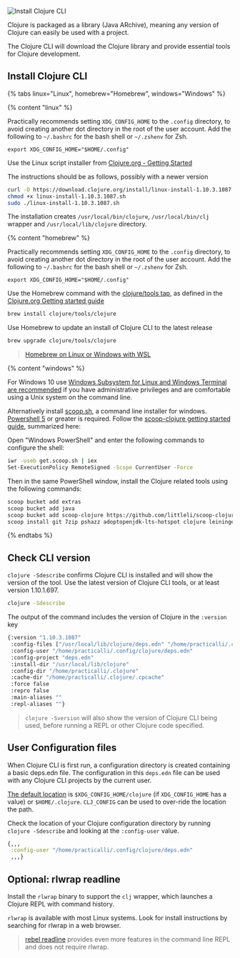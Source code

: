 ![Install Clojure CLI](https://raw.githubusercontent.com/practicalli/graphic-design/live/banners/cloure-install-package-banner.png)

Clojure is packaged as a library (Java ARchive), meaning any version of Clojure can easily be used with a project.

The Clojure CLI will download the Clojure library and provide essential tools for Clojure development.


## Install Clojure CLI

<!-- Operating System specific instructions -->
{% tabs linux="Linux", homebrew="Homebrew", windows="Windows" %}

<!-- Ubuntu install -->
{% content "linux" %}

Practically recommends setting `XDG_CONFIG_HOME` to the `.config` directory, to avoid creating another dot directory in the root of the user account.  Add the following to `~/.bashrc` for the bash shell or `~/.zshenv` for Zsh.

```
export XDG_CONFIG_HOME="$HOME/.config"
```

Use the Linux script installer from [Clojure.org - Getting Started](https://clojure.org/guides/getting_started#_installation_on_linux)

The instructions should be as follows, possibly with a newer version

```bash
curl -O https://download.clojure.org/install/linux-install-1.10.3.1087.sh
chmod +x linux-install-1.10.3.1087.sh
sudo ./linux-install-1.10.3.1087.sh
```

The installation creates `/usr/local/bin/clojure`, `/usr/local/bin/clj` wrapper and `/usr/local/lib/clojure` directory.


<!-- Homebrew (MacOSX) install -->
{% content "homebrew" %}

Practically recommends setting `XDG_CONFIG_HOME` to the `.config` directory, to avoid creating another dot directory in the root of the user account.  Add the following to `~/.bashrc` for the bash shell or `~/.zshenv` for Zsh.

```
export XDG_CONFIG_HOME="$HOME/.config"
```

Use the Homebrew command with the [clojure/tools tap](https://github.com/clojure/homebrew-tools), as defined in the [Clojure.org Getting started guide](https://clojure.org/guides/getting_started#_installation_on_linux)

```bash
brew install clojure/tools/clojure
```

Use Homebrew to update an install of Clojure CLI to the latest release
```bash
brew upgrade clojure/tools/clojure
```

> [Homebrew on Linux or Windows with WSL](https://docs.brew.sh/Homebrew-on-Linux)


<!-- Windows install with scoop.sh -->
{% content "windows" %}

For Windows 10 use [Windows Subsystem for Linux and Windows Terminal are recommended](https://conan.is/blogging/clojure-on-windows.html) if you have administrative privileges and are comfortable using a Unix system on the command line.

Alternatively install [scoop.sh](https://scoop.sh/), a command line installer for windows.  [Powershell 5](https://aka.ms/wmf5download) or greater is required. Follow the [scoop-clojure getting started guide](https://github.com/littleli/scoop-clojure/wiki/Getting-started), summarized here:

Open "Windows PowerShell" and enter the following commands to configure the shell:

```bash
iwr -useb get.scoop.sh | iex
Set-ExecutionPolicy RemoteSigned -Scope CurrentUser -Force
```
Then in the same PowerShell window, install the Clojure related tools using the following commands:

```bash
scoop bucket add extras
scoop bucket add java
scoop bucket add scoop-clojure https://github.com/littleli/scoop-clojure
scoop install git 7zip pshazz adoptopenjdk-lts-hotspot clojure leiningen clj-kondo vscode coreutils windows-terminal
```

{% endtabs %}
<!-- End of Operating System specific instructions -->

## Check CLI version

`clojure -Sdescribe` confirms Clojure CLI is installed and will show the version of the tool.  Use the latest version of Clojure CLI tools, or at least version 1.10.1.697.

```bash
clojure -Sdescribe
```

The output of the command includes the version of Clojure in the `:version` key

```bash
{:version "1.10.3.1087"
 :config-files ["/usr/local/lib/clojure/deps.edn" "/home/practicalli/.clojure/deps.edn" ]
 :config-user "/home/practicalli/.config/clojure/deps.edn"
 :config-project "deps.edn"
 :install-dir "/usr/local/lib/clojure"
 :config-dir "/home/practicalli/.clojure"
 :cache-dir "/home/practicalli/.clojure/.cpcache"
 :force false
 :repro false
 :main-aliases ""
 :repl-aliases ""}
```

> `clojure -Sversion` will also show the version of Clojure CLI being used, before running a REPL or other Clojure code specified.


## User Configuration files

When Clojure CLI is first run, a configuration directory is created containing a basic deps.edn file.  The configuration in this `deps.edn` file can be used with any Clojure CLI projects by the current user.

[The default location](https://clojure.org/reference/deps_and_cli#_deps_edn_sources) is `$XDG_CONFIG_HOME/clojure` (if `XDG_CONFIG_HOME` has a value) or `$HOME/.clojure`. `CLJ_CONFIG` can be used to over-ride the location the path.

Check the location of your Clojure configuration directory by running `clojure -Sdescribe` and looking at the `:config-user` value.

```clojure
{,,,
 :config-user "/home/practicalli/.config/clojure/deps.edn"
 ,,,}
```

## Optional: rlwrap readline

Install the `rlwrap` binary to support the `clj` wrapper, which launches a Clojure REPL with command history.

`rlwrap` is available with most Linux systems.  Look for  install instructions by searching for rlwrap in a web browser.

> [rebel readline](/repl-driven-development/rebel-readline/) provides even more features in the command line REPL and does not require rlwrap.
